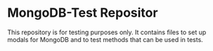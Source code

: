 # MongoDB-Test Repositor
This repository is for testing purposes only.
It contains files to set up modals for MongoDB and to test methods that can be used in tests.